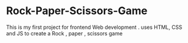# Rock-Paper-Scissors-Game


This is my first project for frontend Web development . uses HTML, CSS and JS to create a Rock , paper , scissors game
